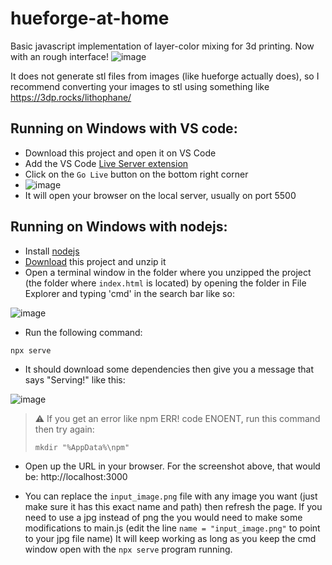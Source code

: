 # hueforge-at-home
Basic javascript implementation of layer-color mixing for 3d printing. Now with an rough interface!
![image](https://github.com/user-attachments/assets/bf38894c-5e62-4d08-8fe2-e98ef53328e7)

It does not generate stl files from images (like hueforge actually does), so I recommend converting your images to stl using something like https://3dp.rocks/lithophane/

## Running on Windows with VS code:
  - Download this project and open it on VS Code
  - Add the VS Code [Live Server extension](https://marketplace.visualstudio.com/items?itemName=ritwickdey.LiveServer)
 - Click on the `Go Live` button on the bottom right corner
 - ![image](https://github.com/user-attachments/assets/8a8d09a4-9a50-4c80-8538-007898906694)
 - It will open your browser on the local server, usually on port 5500
 
## Running on Windows with nodejs:

- Install [nodejs](https://nodejs.org/en)
- [Download](https://github.com/Davidster/hueforge-at-home/archive/refs/heads/main.zip) this project and unzip it
- Open a terminal window in the folder where you unzipped the project (the folder where `index.html` is located) by opening the folder in File Explorer and typing 'cmd' in the search bar like so:

![image](https://github.com/Davidster/ikari/assets/2389735/1a0d58aa-056d-413e-8577-f2431cd21b9b)

- Run the following command:

```sh
npx serve
```

- It should download some dependencies then give you a message that says "Serving!" like this:

![image](https://github.com/Davidster/ikari/assets/2389735/8d39231d-d96f-4ec0-a44b-46be2dd8687f)

> :warning: If you get an error like npm ERR! code ENOENT, run this command then try again:
> 
> `mkdir "%AppData%\npm"`

- Open up the URL in your browser. For the screenshot above, that would be: http://localhost:3000

- You can replace the `input_image.png` file with any image you want (just make sure it has this exact name and path) then refresh the page. If you need to use a jpg instead of png the you would need to make some modifications to main.js (edit the line `name = "input_image.png"` to point to your jpg file name) It will keep working as long as you keep the cmd window open with the `npx serve` program running.

